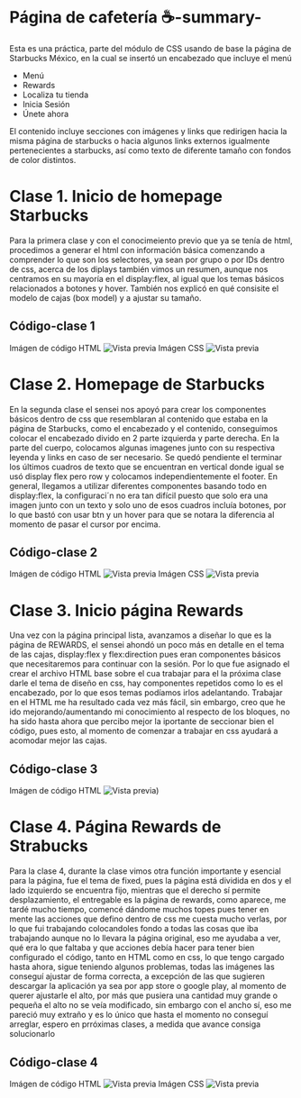 # Página de cafetería ☕-summary-
Esta es una práctica, parte del módulo de CSS usando de base la página de Starbucks México, en la cual se insertó un encabezado que incluye el menú
- Menú
- Rewards
- Localiza tu tienda
- Inicia Sesión
- Únete ahora

El contenido incluye secciones con imágenes y links que redirigen hacia la misma página de starbucks o hacia algunos links externos igualmente pertenecientes a starbucks, así como texto de diferente tamaño con fondos de color distintos.

# Clase 1. Inicio de homepage Starbucks
Para la primera clase y con el conocimeiento previo que ya se tenía de html, procedimos a generar el html con información básica comenzando a comprender lo que son los selectores, ya sean por grupo o por IDs dentro de css, acerca de los diplays también vimos un resumen, aunque nos centramos en su mayoría en el display:flex, al igual que los temas básicos relacionados a botones y hover.
También nos explicó en qué consisite el modelo de cajas (box model) y a ajustar su tamaño.

## Código-clase 1
Imágen de código HTML
![Vista previa](https://i.postimg.cc/V6y5Jh07/inicioS.png)
Imágen CSS
![Vista previa](https://i.postimg.cc/d06S1bfF/cssS.png)


# Clase 2. Homepage de Starbucks
En la segunda clase el sensei nos apoyó para crear los componentes básicos dentro de css que resemblaran al contenido que estaba en la página de Starbucks, como el encabezado y el contenido, conseguimos colocar el encabezado divido en 2 parte izquierda y parte derecha.
En la parte del cuerpo, colocamos algunas imagenes junto con su respectiva leyenda y links en caso de ser necesario.
Se quedó pendiente el terminar los últimos cuadros de texto que se encuentran en vertical donde igual se usó display flex pero row y colocamos independientemente el footer.
En general, llegamos a utilizar diferentes componentes basando todo en display:flex, la configuraci´n no era tan difícil puesto que solo era una imagen junto con un texto y solo uno de esos cuadros incluía botones, por lo que bastó con usar btn y un hover para que se notara la diferencia al momento de pasar el cursor por encima.

## Código-clase 2
Imágen de código HTML
![Vista previa]()
Imágen CSS
![Vista previa]()

# Clase 3. Inicio página Rewards
Una vez con la página principal lista, avanzamos a diseñar lo que es la página de REWARDS, el sensei ahondó un poco más en detalle en el tema de las cajas, display:flex y flex:direction pues eran componentes básicos que necesitaremos para continuar con la sesión.
Por lo que fue asignado el crear el archivo HTML base sobre el cua trabajar para el la próxima clase darle el tema de diseño en css, hay componentes repetidos como lo es el encabezado, por lo que esos temas podíamos irlos adelantando.
Trabajar en el HTML me ha resultado cada vez más fácil, sin embargo, creo que he ido mejorando/aumentando mi conocimiento al respecto de los bloques, no ha sido hasta ahora que percibo mejor la iportante de seccionar bien el código, pues esto, al momento de comenzar a trabajar en css ayudará a acomodar mejor las cajas.

## Código-clase 3
Imágen de código HTML
![Vista previa](https://ibb.co/zP2qtqX))

# Clase 4. Página Rewards de Strabucks 
Para la clase 4, durante la clase vimos otra función importante y esencial para la página, fue el tema de fixed, pues la página está dividida en dos y el lado izquierdo se encuentra fijo, mientras que el derecho sí permite desplazamiento, el entregable es la página de rewards, como aparece, me tardé mucho tiempo, comencé dándome muchos topes pues tener en mente las acciones que defino dentro de css me cuesta mucho verlas, por lo que fui trabajando colocandoles fondo a todas las cosas que iba trabajando aunque no lo llevara la página original, eso me ayudaba a ver, qué era lo que faltaba y que acciones debía hacer para tener bien configurado el código, tanto en HTML como en css, lo que tengo cargado hasta ahora, sigue teniendo algunos problemas, todas las imágenes las conseguí ajustar de forma correcta, a excepción de las que sugieren descargar la aplicación ya sea por app store o google play, al momento de querer ajustarle el alto, por más que pusiera una cantidad muy grande o pequeña el alto no se veía modificado, sin embargo con el ancho sí, eso me pareció muy extraño y es lo único que hasta el momento no conseguí arreglar, espero en prróximas clases, a medida que avance consiga solucionarlo

## Código-clase 4
Imágen de código HTML
![Vista previa](https://ibb.co/DCxTKc8)
Imágen CSS
![Vista previa](https://ibb.co/TrMBdBL)
